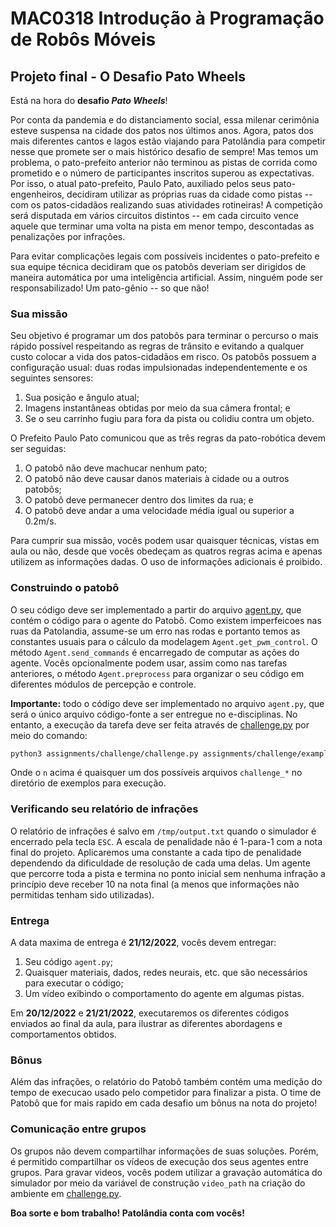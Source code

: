 # MAC0318 Introdução à Programação de Robôs Móveis

## Projeto final - O Desafio Pato Wheels

Está na hora do **desafio *Pato Wheels***!

Por conta da pandemia e do distanciamento social, essa milenar cerimônia esteve suspensa na
cidade dos patos nos últimos anos. Agora, patos dos mais diferentes cantos e lagos estão
viajando para Patolândia para competir nesse que promete ser o mais histórico
desafio de sempre! Mas temos um problema, o pato-prefeito anterior não terminou as pistas de corrida como prometido e o número de participantes inscritos superou as expectativas. Por isso, o atual pato-prefeito, Paulo Pato, auxiliado pelos seus pato-engenheiros, decidiram utilizar as próprias ruas da cidade como pistas -- com os patos-cidadãos realizando suas atividades rotineiras! 
A competição será disputada em vários circuitos distintos -- em cada circuito vence aquele que terminar uma volta na pista em menor tempo, descontadas as penalizações por infrações. 

Para evitar complicações legais com possíveis incidentes o pato-prefeito e sua equipe técnica decidiram que os patobôs deveriam ser dirigidos de maneira automática por uma inteligência artificial. 
Assim, ninguém pode ser responsabilizado! Um pato-gênio -- so que não!


### Sua missão

Seu objetivo é programar um dos patobôs para terminar o percurso o mais rápido possível respeitando as regras de trânsito e evitando a qualquer custo colocar a vida dos patos-cidadãos em risco.
Os patobôs possuem a configuração usual: duas rodas impulsionadas independentemente e os seguintes sensores:

1. Sua posição e ângulo atual;
2. Imagens instantâneas obtidas por meio da sua câmera frontal; e
3. Se o seu carrinho fugiu para fora da pista ou colidiu contra um objeto.

O Prefeito Paulo Pato comunicou que as três regras da pato-robótica devem ser seguidas:

1. O patobô não deve machucar nenhum pato;
2. O patobô não deve causar danos materiais à cidade ou a outros patobôs;
3. O patobô deve permanecer dentro dos limites da rua; e
4. O patobô deve andar a uma velocidade média igual ou superior a 0.2m/s.

Para cumprir sua missão, vocês podem usar quaisquer técnicas, vistas em aula ou 
não, desde que vocês obedeçam as quatros regras acima e apenas utilizem as informações
dadas. O uso de informações adicionais é proibido.

### Construindo o patobô

O seu código deve ser implementado a partir do arquivo [agent.py](./agent.py), que
contém o código para o agente do Patobô. Como existem imperfeicoes nas ruas da
Patolandia, assume-se um erro nas rodas e portanto temos as constantes usuais para
o cálculo da modelagem `Agent.get_pwm_control`. O método `Agent.send_commands` é 
encarregado de computar as ações do agente. Vocês opcionalmente podem usar, assim
como nas tarefas anteriores, o método `Agent.preprocess` para organizar o seu código
em diferentes módulos de percepção e controle.

**Importante:** todo o código deve ser implementado no arquivo `agent.py`, que será 
o único arquivo código-fonte a ser entregue no e-disciplinas. No entanto, a execução
da tarefa deve ser feita através de [challenge.py](./challenge.py) por meio do comando:

```bash
python3 assignments/challenge/challenge.py assignments/challenge/examples/challenge_n
```

Onde o `n` acima é quaisquer um dos possíveis arquivos `challenge_*` no diretório de
exemplos para execução.

### Verificando seu relatório de infrações

O relatório de infrações é salvo em `/tmp/output.txt` quando o simulador é encerrado 
pela tecla `ESC`. A escala de penalidade não é 1-para-1 com a nota final do projeto. 
Aplicaremos uma constante a cada tipo de penalidade dependendo da dificuldade de
resolução de cada uma delas. Um agente que percorre toda a pista e termina no ponto
inicial sem nenhuma infração a princípio deve receber 10 na nota final (a menos que
informações não permitidas tenham sido utilizadas).

### Entrega

A data maxima de entrega é **21/12/2022**, vocês devem entregar:

1. Seu código `agent.py`;
2. Quaisquer materiais, dados, redes neurais, etc. que são necessários para executar
o código;
3. Um vídeo exibindo o comportamento do agente em algumas pistas.

Em **20/12/2022** e **21/21/2022**, executaremos os diferentes códigos enviados ao final da aula, para ilustrar as diferentes abordagens e comportamentos obtidos. 

### Bônus

Além das infrações, o relatório do Patobô também contém uma medição do tempo de
execucao usado pelo competidor para finalizar a pista. O time de Patobô que for
mais rapido em cada desafio um bônus na nota do projeto!

### Comunicação entre grupos

Os grupos não devem compartilhar informações de suas soluções. Porém, é permitido
compartilhar os vídeos de execução dos seus agentes entre grupos. Para gravar videos,
vocês podem utilizar a gravação automática do simulador por meio da variável de
construção `video_path` na criação do ambiente em [challenge.py](./challenge.py).

**Boa sorte e bom trabalho! Patolândia conta com vocês!**
